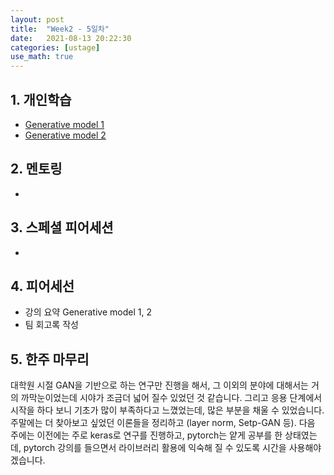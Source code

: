 ```yaml
---
layout: post
title:  "Week2 - 5일차"
date:   2021-08-13 20:22:30
categories: [ustage]
use_math: true
---
```


## 1. 개인학습
* [Generative model 1](https://kyunghyunlim.github.io/ml_ai/2021/08/13/gm1.html)
* [Generative model 2](https://kyunghyunlim.github.io/ml_ai/2021/08/13/gm2.html)
	
## 2. 멘토링
* 

## 3. 스페셜 피어세션
* 

## 4. 피어세선
* 강의 요약 Generative model 1, 2
* 팀 회고록 작성

## 5. 한주 마무리
 대학원 시절 GAN을 기반으로 하는 연구만 진행을 해서, 그 이외의 분야에 대해서는 거의 까막눈이었는데 시야가 조금더 넓어 질수 있었던 것 같습니다. 그리고 응용 단계에서 시작을 하다 보니 기초가 많이 부족하다고 느꼈었는데, 많은 부분을 채울 수 있었습니다. 주말에는 더 찾아보고 싶었던 이론들을 정리하고 (layer norm, Setp-GAN 등). 다음 주에는 이전에는 주로 keras로 연구를 진행하고, pytorch는 얕게 공부를 한 상태였는데, pytorch 강의를 들으면서 라이브러리 활용에 익숙해 질 수 있도록 시간을 사용해야겠습니다.
